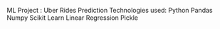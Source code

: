 ML Project : Uber Rides Prediction
Technologies used:
Python
Pandas
Numpy
Scikit Learn
Linear Regression
Pickle